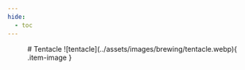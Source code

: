 ```yaml
---
hide:
  - toc
---
```

<figure markdown="1">
# Tentacle
![tentacle](../assets/images/brewing/tentacle.webp){ .item-image }

</figure>